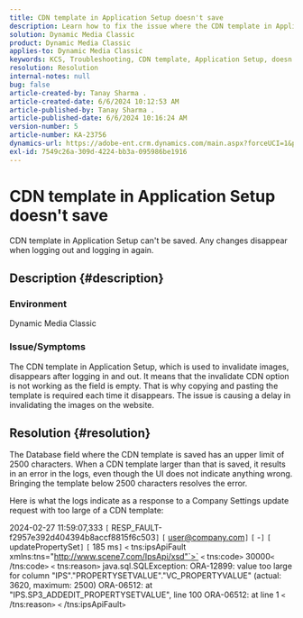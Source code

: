 ```yaml
---
title: CDN template in Application Setup doesn't save
description: Learn how to fix the issue where the CDN template in Application Setup can't be saved.
solution: Dynamic Media Classic
product: Dynamic Media Classic
applies-to: Dynamic Media Classic
keywords: KCS, Troubleshooting, CDN template, Application Setup, doesn't save, Adobe Dynamic Media Classic
resolution: Resolution
internal-notes: null
bug: false
article-created-by: Tanay Sharma .
article-created-date: 6/6/2024 10:12:53 AM
article-published-by: Tanay Sharma .
article-published-date: 6/6/2024 10:16:24 AM
version-number: 5
article-number: KA-23756
dynamics-url: https://adobe-ent.crm.dynamics.com/main.aspx?forceUCI=1&pagetype=entityrecord&etn=knowledgearticle&id=ed662553-ed23-ef11-840b-6045bd0065b6
exl-id: 7549c26a-309d-4224-bb3a-095986be1916
---
```

# CDN template in Application Setup doesn't save


CDN template in Application Setup can't be saved. Any changes disappear when logging out and logging in again.

## Description {#description}


### Environment

Dynamic Media Classic

### Issue/Symptoms

The CDN template in Application Setup, which is used to invalidate images, disappears after logging in and out. It means that the invalidate CDN option is not working as the field is empty. That is why copying and pasting the template is required each time it disappears. The issue is causing a delay in invalidating the images on the website.


## Resolution {#resolution}


The Database field where the CDN template is saved has an upper limit of 2500 characters. When a CDN template larger than that is saved, it results in an error in the logs, even though the UI does not indicate anything wrong. Bringing the template below 2500 characters resolves the error.



Here is what the logs indicate as a response to a Company Settings update request with too large of a CDN template:

2024-02-27 11:59:07,333 `[` RESP_FAULT-f2957e392d404394b8accf8815f6c503`]` 
`[` user@company.com`]`  `[` -`]`  `[` updatePropertySet`]`  `[` 185 ms`]` 
`<` tns:ipsApiFault
xmlns:tns="http://www.scene7.com/IpsApi/xsd"`>` `<` tns:code`>` 30000`<` /tns:code`>` `<` tns:reason`>` java.sql.SQLException:
ORA-12899: value too large for column
"IPS"."PROPERTYSETVALUE"."VC_PROPERTYVALUE" (actual: 3620, maximum:
2500)
ORA-06512: at "IPS.SP3_ADDEDIT_PROPERTYSETVALUE", line 100
ORA-06512: at line 1
`<` /tns:reason`>` `<` /tns:ipsApiFault`>`
